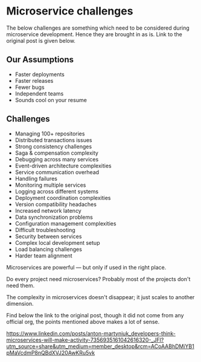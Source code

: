 # Microservice challenges 

The below challenges are something which need to be considered during microservice development. Hence they are brought in as is. Link to the original post is given below.  

## Our Assumptions 

- Faster deployments
- Faster releases
- Fewer bugs
- Independent teams
- Sounds cool on your resume

## Challenges 

- Managing 100+ repositories
- Distributed transactions issues
- Strong consistency challenges
- Saga & compensation complexity
- Debugging across many services
- Event-driven architecture complexities
- Service communication overhead
- Handling failures
- Monitoring multiple services
- Logging across different systems
- Deployment coordination complexities
- Version compatibility headaches
- Increased network latency
- Data synchronization problems
- Configuration management complexities
- Difficult troubleshooting
- Security between services
- Complex local development setup
- Load balancing challenges
- Harder team alignment

Microservices are powerful — but only if used in the right place. 

Do every project need microservices? Probably most of the projects don't need them.

The complexity in microservices doesn't disappear; it just scales to another dimension.

Find below the link to the original post, though it did not come from any official org, the points mentioned above makes a lot of sense.  

https://www.linkedin.com/posts/anton-martyniuk_developers-think-microservices-will-make-activity-7356935161042616320-_JFl?utm_source=share&utm_medium=member_desktop&rcm=ACoAABhDMiYB1pMaVcdmP8nQBdXVJ20AwKRu5vk